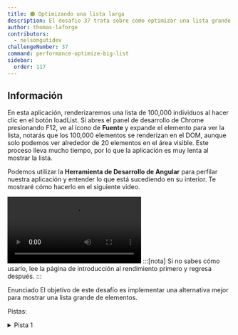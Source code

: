 ```yaml
---
title: 🟠 Optimizando una lista larga
description: El desafio 37 trata sobre como optimizar una lista grande de elementos
author: thomas-laforge
contributors:
  - nelsongutidev
challengeNumber: 37
command: performance-optimize-big-list
sidebar:
  order: 117
---
```


## Información

En esta aplicación, renderizaremos una lista de 100,000 individuos al hacer clic en el botón loadList. Si abres el panel de desarrollo de Chrome presionando F12, ve al ícono de <b>Fuente</b> y expande el elemento para ver la lista, notarás que los 100,000 elementos se renderizan en el DOM, aunque solo podemos ver alrededor de 20 elementos en el área visible. Este proceso lleva mucho tiempo, por lo que la aplicación es muy lenta al mostrar la lista.

Podemos utilizar la <b>Herramienta de Desarrollo de Angular</b> para perfilar nuestra aplicación y entender lo que está sucediendo en su interior. Te mostraré cómo hacerlo en el siguiente video.

<video controls src="https://github.com/tomalaforge/angular-challenges/assets/30832608/713403fa-2eda-49d5-a7c9-acdef8aacd34">
</video>
:::[nota]
Si no sabes cómo usarlo, lee la página de introducción al rendimiento primero y regresa después.
:::

Enunciado
El objetivo de este desafío es implementar una alternativa mejor para mostrar una lista grande de elementos.

Pistas:

<details>
  <summary>Pista 1</summary>
Si no estás seguro por dónde empezar, te recomiendo leer la documentación de virtualización de Angular CDK.

</details>
